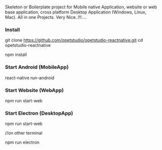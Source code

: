 
Skeleton or Boilerplate project for Mobile native Application, website or web base application, cross platform Desktop Application (Windows, Linux, Mac). All in one Projects. Very Nice..!!!....

### Install

  git clone https://github.com/opetstudio/opetstudio-reactnative.git
  cd opetstudio-reactnative

  npm install

### Start Android (MobileApp)

  react-native run-android

### Start Website (WebApp)

  npm run start-web

### Start Electron (DesktopApp)

  npm run start-web

  //on other terminal
  
  npm run electron

